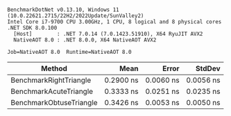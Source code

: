 ```

BenchmarkDotNet v0.13.10, Windows 11 (10.0.22621.2715/22H2/2022Update/SunValley2)
Intel Core i7-9700 CPU 3.00GHz, 1 CPU, 8 logical and 8 physical cores
.NET SDK 8.0.100
  [Host]        : .NET 7.0.14 (7.0.1423.51910), X64 RyuJIT AVX2
  NativeAOT 8.0 : .NET 8.0.0, X64 NativeAOT AVX2

Job=NativeAOT 8.0  Runtime=NativeAOT 8.0  

```
| Method                  | Mean      | Error     | StdDev    |
|------------------------ |----------:|----------:|----------:|
| BenchmarkRightTriangle  | 0.2900 ns | 0.0060 ns | 0.0056 ns |
| BenchmarkAcuteTriangle  | 0.3333 ns | 0.0251 ns | 0.0235 ns |
| BenchmarkObtuseTriangle | 0.3426 ns | 0.0053 ns | 0.0050 ns |
